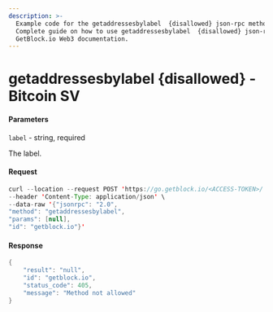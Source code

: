 ```yaml
---
description: >-
  Example code for the getaddressesbylabel  {disallowed} json-rpc method.
  Сomplete guide on how to use getaddressesbylabel  {disallowed} json-rpc in
  GetBlock.io Web3 documentation.
---
```


# getaddressesbylabel {disallowed} - Bitcoin SV

#### Parameters

`label` - string, required

The label.

#### Request

```java
curl --location --request POST 'https://go.getblock.io/<ACCESS-TOKEN>/' \
--header 'Content-Type: application/json' \ 
--data-raw '{"jsonrpc": "2.0",
"method": "getaddressesbylabel",
"params": [null],
"id": "getblock.io"}'
```

#### Response

```java
{
    "result": "null",
    "id": "getblock.io",
    "status_code": 405,
    "message": "Method not allowed"
}
```
